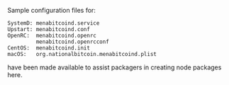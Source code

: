 Sample configuration files for:
```
SystemD: menabitcoind.service
Upstart: menabitcoind.conf
OpenRC:  menabitcoind.openrc
         menabitcoind.openrcconf
CentOS:  menabitcoind.init
macOS:   org.nationalbitcoin.menabitcoind.plist
```
have been made available to assist packagers in creating node packages here.


